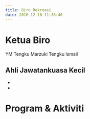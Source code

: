 ```yaml
---
title: Biro Rekreasi
date: 2016-12-10 11:36:46
---
```

# Ketua Biro
YM Tengku Marzuki Tengku Ismail
## Ahli Jawatankuasa Kecil
* 
* 

# Program & Aktiviti
